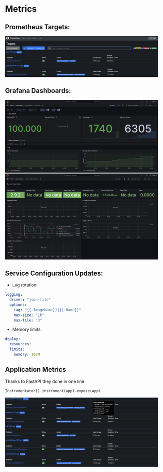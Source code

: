 # Metrics

## Prometheus Targets:

![prometheus](images/prometheus_targets.png)

## Grafana Dashboards:

![prometheus](images/prometheus_dashboard.png)
![loki](images/loki_dashboard.png)

## Service Configuration Updates:

- Log rotation:

```yaml
logging:
  driver: "json-file"
  options:
    tag: "{{.ImageName}}|{{.Name}}"
    max-size: "1k"
    max-file: "3"
```

- Memory limits:

```yaml
deploy:
  resources:
  limits:
    memory: 100M
```

## Application Metrics

Thanks to FastAPI they done in one line

```python
Instrumentator().instrument(app).expose(app)
```

![app_python](images/app_python_target.png)
